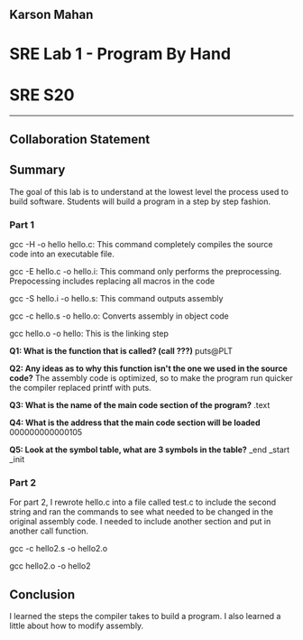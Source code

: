 ## Karson Mahan
# SRE Lab 1 - Program By Hand
# SRE S20
------------------------------------------------
## Collaboration Statement

## Summary
The goal of this lab is to understand at the lowest level the process used to build software. Students will build a program in a step by step fashion. 

### Part 1

gcc -H -o hello hello.c: This command completely compiles the source code into an executable file. 

gcc -E hello.c -o hello.i: This command only performs the preprocessing. Prepocessing includes replacing all macros in the code 

gcc -S hello.i -o hello.s: This command outputs assembly

gcc -c hello.s -o hello.o: Converts assembly in object code

gcc hello.o -o hello: This is the linking step

**Q1: What is the function that is called? (call ???)**
puts@PLT

**Q2: Any ideas as to why this function isn't the one we used in the source code?**
The assembly code is optimized, so to make the program run quicker the compiler replaced printf with puts. 

**Q3: What is the name of the main code section of the program?**
.text

**Q4: What is the address that the main code section will be loaded**
000000000000105

**Q5: Look at the symbol table, what are 3 symbols in the table?**
_end
_start
_init

### Part 2
For part 2, I rewrote hello.c into a file called test.c to include the second string and ran the commands to see what needed to be changed in the original assembly code. 
I needed to include another section and put in another call function. 

gcc -c hello2.s -o hello2.o

gcc hello2.o -o hello2

## Conclusion
I learned the steps the compiler takes to build a program. 
I also learned a little about how to modify assembly. 
